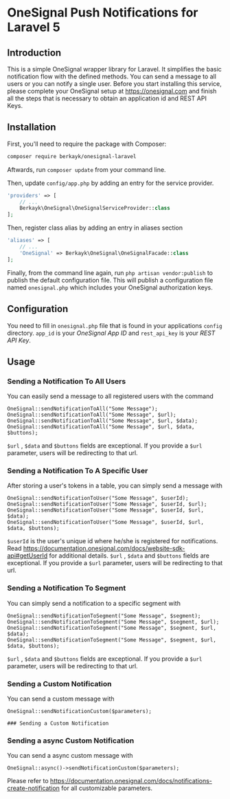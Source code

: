#  OneSignal Push Notifications for Laravel 5

## Introduction

This is a simple OneSignal wrapper library for Laravel. It simplifies the basic notification flow with the defined methods. You can send a message to all users or you can notify a single user. 
Before you start installing this service, please complete your OneSignal setup at https://onesignal.com and finish all the steps that is necessary to obtain an application id and REST API Keys.


## Installation

First, you'll need to require the package with Composer:

```sh
composer require berkayk/onesignal-laravel
```

Aftwards, run `composer update` from your command line.

Then, update `config/app.php` by adding an entry for the service provider.

```php
'providers' => [
	// ...
	Berkayk\OneSignal\OneSignalServiceProvider::class
];
```


Then, register class alias by adding an entry in aliases section

```php
'aliases' => [
	// ...
	'OneSignal' => Berkayk\OneSignal\OneSignalFacade::class
];
```

Finally, from the command line again, run `php artisan vendor:publish` to publish the default configuration file. 
This will publish a configuration file named `onesignal.php` which includes your OneSignal authorization keys.



## Configuration

You need to fill in `onesignal.php` file that is found in your applications `config` directory.
`app_id` is your *OneSignal App ID* and `rest_api_key` is your *REST API Key*.

## Usage

### Sending a Notification To All Users

You can easily send a message to all registered users with the command

    OneSignal::sendNotificationToAll("Some Message");
    OneSignal::sendNotificationToAll("Some Message", $url);
    OneSignal::sendNotificationToAll("Some Message", $url, $data);
    OneSignal::sendNotificationToAll("Some Message", $url, $data, $buttons);
    
`$url` , `$data` and `$buttons` fields are exceptional. If you provide a `$url` parameter, users will be redirecting to that url.
    

### Sending a Notification To A Specific User

After storing a user's tokens in a table, you can simply send a message with

    OneSignal::sendNotificationToUser("Some Message", $userId);
    OneSignal::sendNotificationToUser("Some Message", $userId, $url);
    OneSignal::sendNotificationToUser("Some Message", $userId, $url, $data);
    OneSignal::sendNotificationToUser("Some Message", $userId, $url, $data, $buttons);
    
`$userId` is the user's unique id where he/she is registered for notifications. Read https://documentation.onesignal.com/docs/website-sdk-api#getUserId for additional details.
`$url` , `$data` and `$buttons` fields are exceptional. If you provide a `$url` parameter, users will be redirecting to that url.


### Sending a Notification To Segment

You can simply send a notification to a specific segment with

    OneSignal::sendNotificationToSegment("Some Message", $segment);
    OneSignal::sendNotificationToSegment("Some Message", $segment, $url);
    OneSignal::sendNotificationToSegment("Some Message", $segment, $url, $data);
    OneSignal::sendNotificationToSegment("Some Message", $segment, $url, $data, $buttons);
    
`$url` , `$data` and `$buttons` fields are exceptional. If you provide a `$url` parameter, users will be redirecting to that url.

### Sending a Custom Notification

You can send a custom message with 

    OneSignal::sendNotificationCustom($parameters);
    
    ### Sending a Custom Notification
### Sending a async Custom Notification
You can send a async custom message with 

    OneSignal::async()->sendNotificationCustom($parameters);
    
Please refer to https://documentation.onesignal.com/docs/notifications-create-notification for all customizable parameters.

